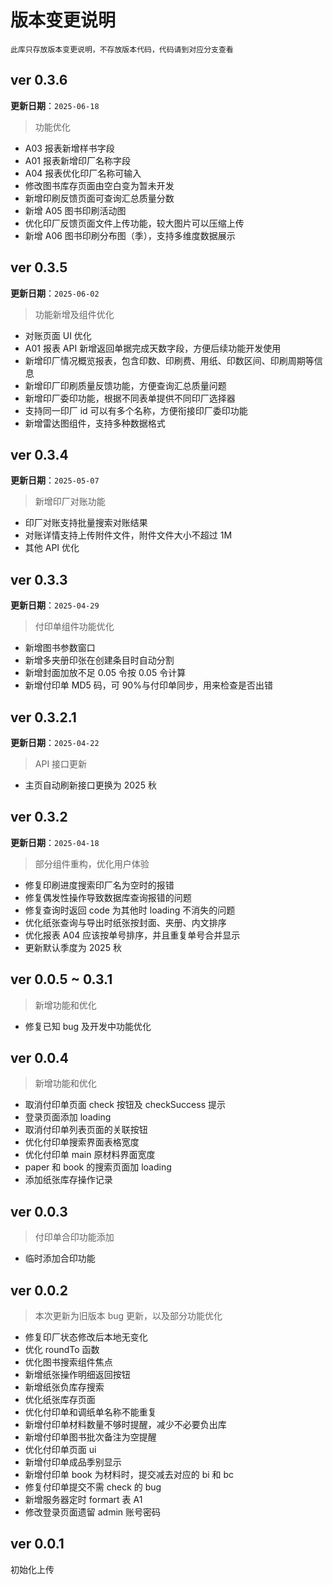 # 版本变更说明

`此库只存放版本变更说明，不存放版本代码，代码请到对应分支查看`

## ver 0.3.6

**更新日期**：`2025-06-18`

> 功能优化

- A03 报表新增样书字段
- A01 报表新增印厂名称字段
- A04 报表优化印厂名称可输入
- 修改图书库存页面由空白变为暂未开发
- 新增印刷反馈页面可查询汇总质量分数
- 新增 A05 图书印刷活动图
- 优化印厂反馈页面文件上传功能，较大图片可以压缩上传
- 新增 A06 图书印刷分布图（季），支持多维度数据展示

## ver 0.3.5

**更新日期**：`2025-06-02`

> 功能新增及组件优化

- 对账页面 UI 优化
- A01 报表 API 新增返回单据完成天数字段，方便后续功能开发使用
- 新增印厂情况概览报表，包含印数、印刷费、用纸、印数区间、印刷周期等信息
- 新增印厂印刷质量反馈功能，方便查询汇总质量问题
- 新增印厂委印功能，根据不同表单提供不同印厂选择器
- 支持同一印厂 id 可以有多个名称，方便衔接印厂委印功能
- 新增雷达图组件，支持多种数据格式

## ver 0.3.4

**更新日期**：`2025-05-07`

> 新增印厂对账功能

- 印厂对账支持批量搜索对账结果
- 对账详情支持上传附件文件，附件文件大小不超过 1M
- 其他 API 优化

## ver 0.3.3

**更新日期**：`2025-04-29`

> 付印单组件功能优化

- 新增图书参数窗口
- 新增多夹册印张在创建条目时自动分割
- 新增封面加放不足 0.05 令按 0.05 令计算
- 新增付印单 MD5 码，可 90%与付印单同步，用来检查是否出错

## ver 0.3.2.1

**更新日期**：`2025-04-22`

> API 接口更新

- 主页自动刷新接口更换为 2025 秋

## ver 0.3.2

**更新日期**：`2025-04-18`

> 部分组件重构，优化用户体验

- 修复印刷进度搜索印厂名为空时的报错
- 修复偶发性操作导致数据库查询报错的问题
- 修复查询时返回 code 为其他时 loading 不消失的问题
- 优化纸张查询与导出时纸张按封面、夹册、内文排序
- 优化报表 A04 应该按单号排序，并且重复单号合并显示
- 更新默认季度为 2025 秋

## ver 0.0.5 ~ 0.3.1

> 新增功能和优化

- 修复已知 bug 及开发中功能优化

## ver 0.0.4

> 新增功能和优化

- 取消付印单页面 check 按钮及 checkSuccess 提示
- 登录页面添加 loading
- 取消付印单列表页面的关联按钮
- 优化付印单搜索界面表格宽度
- 优化付印单 main 原材料界面宽度
- paper 和 book 的搜索页面加 loading
- 添加纸张库存操作记录

## ver 0.0.3

> 付印单合印功能添加

- 临时添加合印功能

## ver 0.0.2

> 本次更新为旧版本 bug 更新，以及部分功能优化

- 修复印厂状态修改后本地无变化
- 优化 roundTo 函数
- 优化图书搜索组件焦点
- 新增纸张操作明细返回按钮
- 新增纸张负库存搜索
- 优化纸张库存页面
- 优化付印单和调纸单名称不能重复
- 新增付印单材料数量不够时提醒，减少不必要负出库
- 新增付印单图书批次备注为空提醒
- 优化付印单页面 ui
- 新增付印单成品季别显示
- 新增付印单 book 为材料时，提交减去对应的 bi 和 bc
- 修复付印单提交不需 check 的 bug
- 新增服务器定时 formart 表 A1
- 修改登录页面遗留 admin 账号密码

## ver 0.0.1

初始化上传
